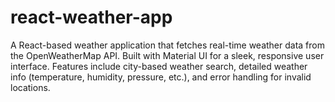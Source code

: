 # react-weather-app
A React-based weather application that fetches real-time weather data from the OpenWeatherMap API. Built with Material UI for a sleek, responsive user interface. Features include city-based weather search, detailed weather info (temperature, humidity, pressure, etc.), and error handling for invalid locations.
